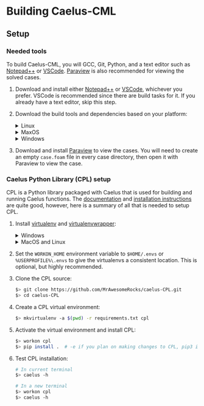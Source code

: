 # Building Caelus-CML

## Setup

### Needed tools

To build Caelus-CML, you will GCC, Git, Python, and a text editor such as [Notepad++](https://notepad-plus-plus.org) or [VSCode](https://code.visualstudio.com/). [Paraview](https://www.paraview.org/) is also recommended for viewing the solved cases.

1.  Download and install either [Notepad++](https://notepad-plus-plus.org) or [VSCode](https://code.visualstudio.com/), whichever you prefer. VSCode is recommended since there are build tasks for it. If you already have a text editor, skip this step.
2.  Download the build tools and dependencies based on your platform:

    <details><summary>Linux</summary>
    Run the following command:

    ```sh
    $> sudo apt install git build-essential flex bison zlib1g-dev python3 python3-pip
    ```

    </details>

    <details><summary>MaxOS</summary>

    Clang comes with the developer tools package, just open a terminal and type `clang`, then click install on the popup. Alternatively, you could download XCode.
    </details>

    <details><summary>Windows</summary>

    1.  Download and install [MSys2](https://www.msys2.org/). Select the default options in the installer. After the installer has finished, open MSys and run:

        ```sh
        $> pacman -Syu

        $> pacman -Su
        ```

        This is all detailed on the front page of the MSys2 site.

        <details><summary>Windows Terminal</summary>
        MSys2 adds 3 new shells, which, combined with the 2 shells Windows comes with, means that you have 5 shells on your computer. To help manage those, you may want to download Windows Terminal (https://aka.ms/terminal) and add the sample config.

        <details><summary>Sample Config</summary>

        ```json
        {
            "commandline": "C:/msys64/msys2_shell.cmd -defterm -here -no-start -mingw64",
            "guid": "{17da3cac-b318-431e-8a3e-7fcdefe6d114}",
            "hidden": false,
            "icon": "C:/msys64/mingw64.ico",
            "name": "MINGW64 / MSYS2",
        },
        {
            "commandline": "C:/msys64/msys2_shell.cmd -defterm -here -no-start -mingw32",
            "guid": "{2d51fdc4-a03b-4efe-81bc-722b7f6f3820}",
            "icon": "C:/msys64/mingw32.ico",
            "name": "MINGW32 / MSYS2",
        },
        {
            "commandline": "C:/msys64/msys2_shell.cmd -defterm -here -no-start -msys",
            "guid": "{71160544-14d8-4194-af25-d05feeac7233}",
            "icon": "C:/msys64/msys2.ico",
            "name": "MSYS / MSYS2",
        }
        ```

        </details>
        </details>

    2.  Download and install the needed packages for building:

        ```sh
        $> pacman -S --needed base-devel mingw-w64-x86_64-toolchain

        $> pacman -S mingw-w64-x86_64-msmpi
        ```

    3.  Download and install Git. This can be done in one of 2 ways:
        1. Just add the Git package: `pacman -S git`. _Note: this is slower, since it requires a compatibility layer._
        2. Install inside MSys2 Proper (**recommended**):
           1. Download `winpty` for better use of certain applications in MSys2: `pacman -S winpty`.
           2. Follow the directions in [this guide](https://github.com/git-for-windows/git/wiki/Install-inside-MSYS2-proper).
           3. Close all MSys2 windows after the `git-extra` step, but **DO NOT** open any new ones.
           4. Open the `C:\msys64\etc\profile.d` folder, and delete the `git-prompt.sh` and `git-sdk.sh` files. These will change your prompt and make it into a Git-for-Windows development environment, and are therefore unneeded.
           5. Add `C:\msys64\cmd` to your PATH.
    4.  Download and install the version of MS-MPI from [here](https://docs.microsoft.com/en-us/message-passing-interface/microsoft-mpi-release-notes) matching the version of the [MSys2 package](https://packages.msys2.org/package/mingw-w64-x86_64-msmpi?repo=mingw64) installed earlier.
    5.  Download and install [Python](https://python.org/). Make sure to check the box to add it to your PATH and disable the `MAX_PATH` limit.
    6.  Add the `C:\msys64\mingw64\bin` directory to your PATH.
    </details>

3.  Download and install [Paraview](https://www.paraview.org/) to view the cases. You will need to create an empty `case.foam` file in every case directory, then open it with Paraview to view the case.

### Caelus Python Library (CPL) setup

CPL is a Python library packaged with Caelus that is used for building and running Caelus functions. The [documentation](http://caelus.readthedocs.io/en/latest) and [installation instructions](http://caelus.readthedocs.io/en/latest/user/installation.html) are quite good, however, here is a summary of all that is needed to setup CPL.

1. Install [virtualenv](https://virtualenv.pypa.io/en/latest/) and [virtualenvwrapper](https://virtualenvwrapper.readthedocs.io/en/latest/):
   <details><summary>Windows</summary>

   ```ps
   $> pip install virtualenv; `
        git clone https://github.com/regisf/virtualenvwrapper-powershell.git; `
        cd virtualenvwrapper-powershell; `
        ./Install.ps1; `
        cd ..; `
        Remove-Item -Recurse -Force virtualenvwrapper-powershell
   ```

   </details>

   <details><summary>MacOS and Linux</summary>

   ```sh
   $> pip3 install virtualenv virtualenvwrapper \
        && echo "source /usr/local/bin/virtualenvwrapper.sh" >> .bashrc
   ```

    </details>

2. Set the `WORKON_HOME` environment variable to `$HOME/.envs` or `%USERPROFILE%\.envs` to give the virtualenvs a consistent location. This is optional, but highly recommended.

3. Clone the CPL source:
   ```sh
   $> git clone https://github.com/MrAwesomeRocks/caelus-CPL.git
   $> cd caelus-CPL
   ```
4. Create a CPL virtual environment:
   ```sh
   $> mkvirtualenv -a $(pwd) -r requirements.txt cpl
   ```
5. Activate the virtual environment and install CPL:
   ```sh
   $> workon cpl
   $> pip install .  # -e if you plan on making changes to CPL, pip3 if not on Windows
   ```
6. Test CPL installation:
    ```sh
    # In current terminal
    $> caelus -h

    # In a new terminal
    $> workon cpl
    $> caelus -h
    ```
